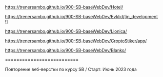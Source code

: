 https://trenersambo.github.io/900-SB-baseWebDev/Hotel/

https://trenersambo.github.io/900-SB-baseWebDev/Evklid/[in_development !]

https://trenersambo.github.io/900-SB-baseWebDev/Lionica/

https://trenersambo.github.io/900-SB-baseWebDev/CroptoStiker/app/

https://trenersambo.github.io/900-SB-baseWebDev/Blanko/

==========================

Повторение веб-верстки по курсу SB / Старт: Июнь 2023 года
